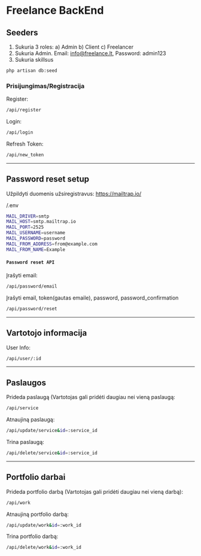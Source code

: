 # Freelance BackEnd

## Seeders
1) Sukuria 3 roles: 
    a) Admin
    b) Client
    c) Freelancer
2) Sukuria Admin. Email: info@freelance.lt, Password: admin123
3) Sukuria skillsus
```bash
php artisan db:seed
```

### Prisijungimas/Registracija
Register:
```bash
/api/register
```
Login:
```bash
/api/login
```
Refresh Token:
```bash
/api/new_token
```
---
## Password reset setup
Užpildyti duomenis užsiregistravus: https://mailtrap.io/

/.env
```bash
MAIL_DRIVER=smtp
MAIL_HOST=smtp.mailtrap.io
MAIL_PORT=2525
MAIL_USERNAME=username
MAIL_PASSWORD=password
MAIL_FROM_ADDRESS=from@example.com
MAIL_FROM_NAME=Example
```
#### `Password reset API`
Įrašyti email:
```bash
/api/password/email
```
Įrašyti email, token(gautas emaile), password, password_confirmation
```bash
/api/password/reset
```
---
## Vartotojo informacija
User Info:
```bash
/api/user/:id
```
---
## Paslaugos
Prideda paslaugą (Vartotojas gali pridėti daugiau nei vieną paslaugą:
```bash
/api/service
```
Atnaujiną paslaugą:
```bash
/api/update/service&id=:service_id
```
Trina paslaugą:
```bash
/api/delete/service&id=:service_id
```
---
## Portfolio darbai
Prideda portfolio darbą (Vartotojas gali pridėti daugiau nei vieną darbą):
```bash
/api/work
```
Atnaujiną portfolio darbą:
```bash
/api/update/work&id=:work_id
```
Trina portfolio darbą:
```bash
/api/delete/work&id=:work_id
```
